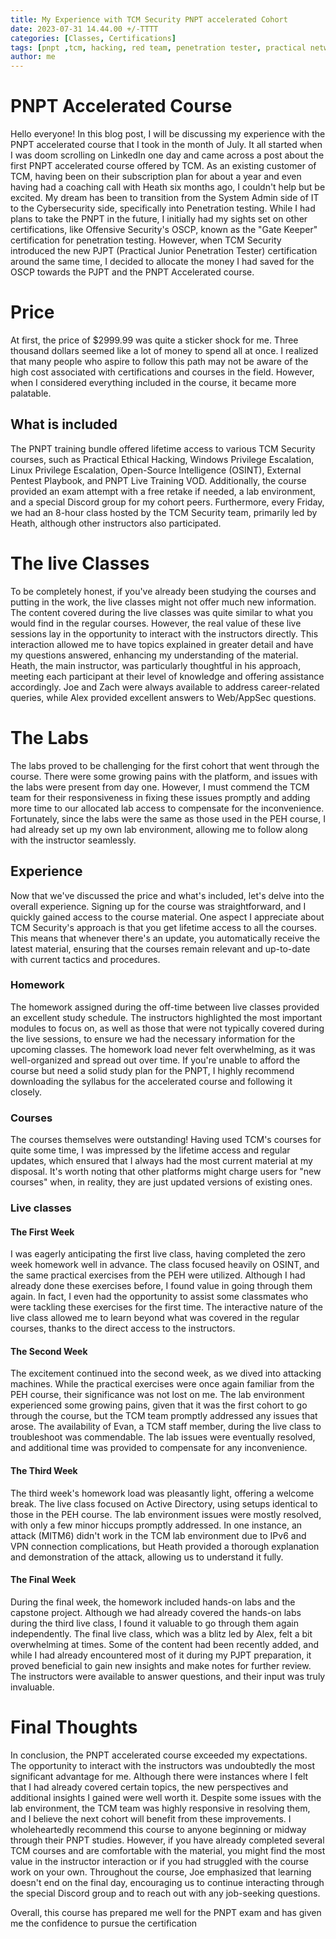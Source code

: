 ```yaml
---
title: My Experience with TCM Security PNPT accelerated Cohort
date: 2023-07-31 14.44.00 +/-TTTT
categories: [Classes, Certifications]
tags: [pnpt ,tcm, hacking, red team, penetration tester, practical network penetration tester]     # TAG names should always be lowercase
author: me
---
```

# PNPT Accelerated Course
Hello everyone! In this blog post, I will be discussing my experience with the PNPT accelerated course that I took in the month of July. It all started when I was doom scrolling on LinkedIn one day and came across a post about the first PNPT accelerated course offered by TCM. As an existing customer of TCM, having been on their subscription plan for about a year and even having had a coaching call with Heath six months ago, I couldn't help but be excited. My dream has been to transition from the System Admin side of IT to the Cybersecurity side, specifically into Penetration testing. While I had plans to take the PNPT in the future, I initially had my sights set on other certifications, like Offensive Security's OSCP, known as the "Gate Keeper" certification for penetration testing. However, when TCM Security introduced the new PJPT (Practical Junior Penetration Tester) certification around the same time, I decided to allocate the money I had saved for the OSCP towards the PJPT and the PNPT Accelerated course.

# Price
At first, the price of $2999.99 was quite a sticker shock for me. Three thousand dollars seemed like a lot of money to spend all at once. I realized that many people who aspire to follow this path may not be aware of the high cost associated with certifications and courses in the field. However, when I considered everything included in the course, it became more palatable. 

## What is included 
The PNPT training bundle offered lifetime access to various TCM Security courses, such as Practical Ethical Hacking, Windows Privilege Escalation, Linux Privilege Escalation, Open-Source Intelligence (OSINT), External Pentest Playbook, and PNPT Live Training VOD. Additionally, the course provided an exam attempt with a free retake if needed, a lab environment, and a special Discord group for my cohort peers. Furthermore, every Friday, we had an 8-hour class hosted by the TCM Security team, primarily led by Heath, although other instructors also participated.

# The live Classes
To be completely honest, if you've already been studying the courses and putting in the work, the live classes might not offer much new information. The content covered during the live classes was quite similar to what you would find in the regular courses. However, the real value of these live sessions lay in the opportunity to interact with the instructors directly. This interaction allowed me to have topics explained in greater detail and have my questions answered, enhancing my understanding of the material. Heath, the main instructor, was particularly thoughtful in his approach, meeting each participant at their level of knowledge and offering assistance accordingly. Joe and Zach were always available to address career-related queries, while Alex provided excellent answers to Web/AppSec questions.

# The Labs
The labs proved to be challenging for the first cohort that went through the course. There were some growing pains with the platform, and issues with the labs were present from day one. However, I must commend the TCM team for their responsiveness in fixing these issues promptly and adding more time to our allocated lab access to compensate for the inconvenience. Fortunately, since the labs were the same as those used in the PEH course, I had already set up my own lab environment, allowing me to follow along with the instructor seamlessly.

## Experience
Now that we've discussed the price and what's included, let's delve into the overall experience. Signing up for the course was straightforward, and I quickly gained access to the course material. One aspect I appreciate about TCM Security's approach is that you get lifetime access to all the courses. This means that whenever there's an update, you automatically receive the latest material, ensuring that the courses remain relevant and up-to-date with current tactics and procedures.  

### Homework
The homework assigned during the off-time between live classes provided an excellent study schedule. The instructors highlighted the most important modules to focus on, as well as those that were not typically covered during the live sessions, to ensure we had the necessary information for the upcoming classes. The homework load never felt overwhelming, as it was well-organized and spread out over time. If you're unable to afford the course but need a solid study plan for the PNPT, I highly recommend downloading the syllabus for the accelerated course and following it closely.

### Courses
The courses themselves were outstanding! Having used TCM's courses for quite some time, I was impressed by the lifetime access and regular updates, which ensured that I always had the most current material at my disposal. It's worth noting that other platforms might charge users for "new courses" when, in reality, they are just updated versions of existing ones.

### Live classes

#### The First Week
I was eagerly anticipating the first live class, having completed the zero week homework well in advance. The class focused heavily on OSINT, and the same practical exercises from the PEH were utilized. Although I had already done these exercises before, I found value in going through them again. In fact, I even had the opportunity to assist some classmates who were tackling these exercises for the first time. The interactive nature of the live class allowed me to learn beyond what was covered in the regular courses, thanks to the direct access to the instructors.

#### The Second Week
The excitement continued into the second week, as we dived into attacking machines. While the practical exercises were once again familiar from the PEH course, their significance was not lost on me. The lab environment experienced some growing pains, given that it was the first cohort to go through the course, but the TCM team promptly addressed any issues that arose. The availability of Evan, a TCM staff member, during the live class to troubleshoot was commendable. The lab issues were eventually resolved, and additional time was provided to compensate for any inconvenience.

#### The Third Week
The third week's homework load was pleasantly light, offering a welcome break. The live class focused on Active Directory, using setups identical to those in the PEH course. The lab environment issues were mostly resolved, with only a few minor hiccups promptly addressed. In one instance, an attack (MITM6) didn't work in the TCM lab environment due to IPv6 and VPN connection complications, but Heath provided a thorough explanation and demonstration of the attack, allowing us to understand it fully.

#### The Final Week
During the final week, the homework included hands-on labs and the capstone project. Although we had already covered the hands-on labs during the third live class, I found it valuable to go through them again independently. The final live class, which was a blitz led by Alex, felt a bit overwhelming at times. Some of the content had been recently added, and while I had already encountered most of it during my PJPT preparation, it proved beneficial to gain new insights and make notes for further review. The instructors were available to answer questions, and their input was truly invaluable.

# Final Thoughts

In conclusion, the PNPT accelerated course exceeded my expectations. The opportunity to interact with the instructors was undoubtedly the most significant advantage for me. Although there were instances where I felt that I had already covered certain topics, the new perspectives and additional insights I gained were well worth it. Despite some issues with the lab environment, the TCM team was highly responsive in resolving them, and I believe the next cohort will benefit from these improvements. I wholeheartedly recommend this course to anyone beginning or midway through their PNPT studies. However, if you have already completed several TCM courses and are comfortable with the material, you might find the most value in the instructor interaction or if you had struggled with the course work on your own. Throughout the course, Joe emphasized that learning doesn't end on the final day, encouraging us to continue interacting through the special Discord group and to reach out with any job-seeking questions.

Overall, this course has prepared me well for the PNPT exam and has given me the confidence to pursue the certification
